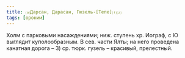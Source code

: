 ```yaml
---
title: ⒜Дарсан, Дарасан, Гюзель-[Тепе]⒯⒵
tags: [ороним]
---
```


Холм с парковыми насаждениями; ниж. ступень хр. Иограф, с Ю выглядит
куполообразным. В сев. части Ялты; на него проведена канатная дорога – 3) ср.
тюрк. гузель – красивый, прелестный.
